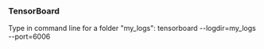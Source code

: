 ### TensorBoard
Type in command line for a folder "my_logs":
tensorboard --logdir=my_logs --port=6006